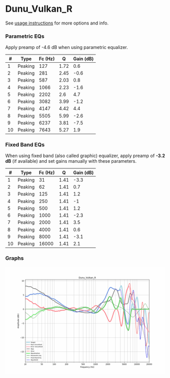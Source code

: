 # Dunu_Vulkan_R
See [usage instructions](https://github.com/jaakkopasanen/AutoEq#usage) for more options and info.

### Parametric EQs
Apply preamp of -4.6 dB when using parametric equalizer.

|   # | Type    |   Fc (Hz) |    Q |   Gain (dB) |
|-----|---------|-----------|------|-------------|
|   1 | Peaking |       127 | 1.72 |         0.6 |
|   2 | Peaking |       281 | 2.45 |        -0.6 |
|   3 | Peaking |       587 | 2.03 |         0.8 |
|   4 | Peaking |      1066 | 2.23 |        -1.6 |
|   5 | Peaking |      2202 | 2.6  |         4.7 |
|   6 | Peaking |      3082 | 3.99 |        -1.2 |
|   7 | Peaking |      4147 | 4.42 |         4.4 |
|   8 | Peaking |      5505 | 5.99 |        -2.6 |
|   9 | Peaking |      6237 | 3.81 |        -7.5 |
|  10 | Peaking |      7643 | 5.27 |         1.9 |

### Fixed Band EQs
When using fixed band (also called graphic) equalizer, apply preamp of **-3.2 dB** (if available) and set gains manually with these parameters.

|   # | Type    |   Fc (Hz) |    Q |   Gain (dB) |
|-----|---------|-----------|------|-------------|
|   1 | Peaking |        31 | 1.41 |        -3.3 |
|   2 | Peaking |        62 | 1.41 |         0.7 |
|   3 | Peaking |       125 | 1.41 |         1.2 |
|   4 | Peaking |       250 | 1.41 |        -1   |
|   5 | Peaking |       500 | 1.41 |         1.2 |
|   6 | Peaking |      1000 | 1.41 |        -2.3 |
|   7 | Peaking |      2000 | 1.41 |         3.5 |
|   8 | Peaking |      4000 | 1.41 |         0.6 |
|   9 | Peaking |      8000 | 1.41 |        -3.1 |
|  10 | Peaking |     16000 | 1.41 |         2.1 |

### Graphs
![](./Dunu_Vulkan_R.png)

